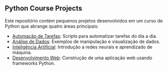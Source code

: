 ## Python Course Projects
Este repositório contém pequenos projetos desenvolvidos em um curso de Python que abrange quatro áreas principais:

- [Automação de Tarefas](./Task%20Automation): Scripts para automatizar tarefas do dia a dia.
- [Análise de Dados](./Data%20Analysis): Exemplos de manipulação e visualização de dados.
- [Inteligência Artificial](./Artificial%20Intelligence): Introdução a redes neurais e aprendizado de máquina.
- [Desenvolvimento Web](./Web%20Development): Construção de uma aplicação web usando frameworks Python.
